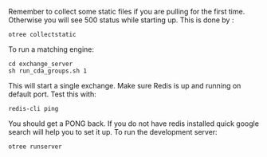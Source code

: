 Remember to collect some static files if you are pulling for the first time. Otherwise you will see 500 status while starting up.
This is done by :
```
otree collectstatic
```
To run a matching engine:
```
cd exchange_server
sh run_cda_groups.sh 1
```
This will start a single exchange.
Make sure Redis is up and running on default port.
Test this with:
```
redis-cli ping
```
You should get a PONG back.
If you do not have redis installed quick google search will help you to set it up.
To run the development server:
```
otree runserver
```
